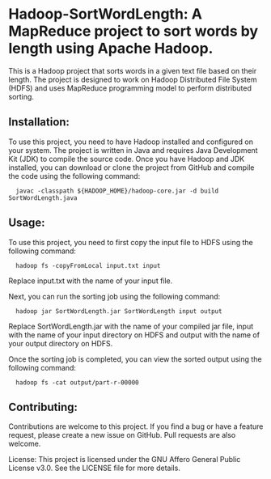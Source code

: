 # Hadoop-SortWordLength: A MapReduce project to sort words by length using Apache Hadoop.

This is a Hadoop project that sorts words in a given text file based on their length. The project is designed to work on Hadoop Distributed File System (HDFS) and uses MapReduce programming model to perform distributed sorting.

## Installation:
To use this project, you need to have Hadoop installed and configured on your system. The project is written in Java and requires Java Development Kit (JDK) to compile the source code. Once you have Hadoop and JDK installed, you can download or clone the project from GitHub and compile the code using the following command:

      javac -classpath ${HADOOP_HOME}/hadoop-core.jar -d build SortWordLength.java

## Usage:
To use this project, you need to first copy the input file to HDFS using the following command:

      hadoop fs -copyFromLocal input.txt input

Replace input.txt with the name of your input file.

Next, you can run the sorting job using the following command:

      hadoop jar SortWordLength.jar SortWordLength input output
      
Replace SortWordLength.jar with the name of your compiled jar file, input with the name of your input directory on HDFS and output with the name of your output directory on HDFS.

Once the sorting job is completed, you can view the sorted output using the following command:

      hadoop fs -cat output/part-r-00000
      
## Contributing:
Contributions are welcome to this project. If you find a bug or have a feature request, please create a new issue on GitHub. Pull requests are also welcome.

License:
This project is licensed under the GNU Affero General Public License v3.0. See the LICENSE file for more details.
